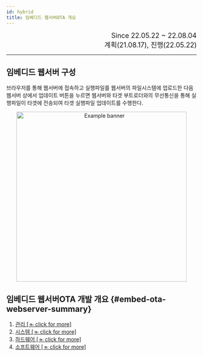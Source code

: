 ```yaml
---
id: hybrid
title: 임베디드 웹서버OTA 개요
---
```


<div align="right">
  <font size="4">
    Since 22.05.22 ~ 22.08.04<br/>
    계획(21.08.17), 진행(22.05.22)
  </font>
</div>

---
## 임베디드 웹서버 구성

브라우저를 통해 웹서버에 접속하고 실행파일를 웹서버의 파일시스템에 업로드한 다음 웹서버 상에서 업데이트 버튼을 누르면 웹서버와 타겟 부트로더와의 무선통신을 통해 실행파일이 타겟에 전송되여 타겟 실행파일 업데이트를 수행한다.

<p align="center">
	<img
		src={require('/img/fourth_wifi_ota.png').default}
		width="450"
		alt="Example banner"
	/>
</p>

## 임베디드 웹서버OTA 개발 개요 {#embed-ota-webserver-summary}

1. [관리 [☜ click for more]](./hybrid/esp32_mgn)
2. [시스템 [☜ click for more]](./hybrid/esp32_sys)
3. [하드웨어 [☜ click for more]](./hybrid/esp32_hw)
4. [소프트웨어 [☜ click for more]](./hybrid/esp32_sw)
